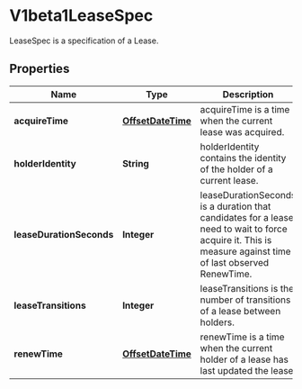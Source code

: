 

# V1beta1LeaseSpec

LeaseSpec is a specification of a Lease.
## Properties

Name | Type | Description | Notes
------------ | ------------- | ------------- | -------------
**acquireTime** | [**OffsetDateTime**](OffsetDateTime.md) | acquireTime is a time when the current lease was acquired. |  [optional]
**holderIdentity** | **String** | holderIdentity contains the identity of the holder of a current lease. |  [optional]
**leaseDurationSeconds** | **Integer** | leaseDurationSeconds is a duration that candidates for a lease need to wait to force acquire it. This is measure against time of last observed RenewTime. |  [optional]
**leaseTransitions** | **Integer** | leaseTransitions is the number of transitions of a lease between holders. |  [optional]
**renewTime** | [**OffsetDateTime**](OffsetDateTime.md) | renewTime is a time when the current holder of a lease has last updated the lease. |  [optional]



